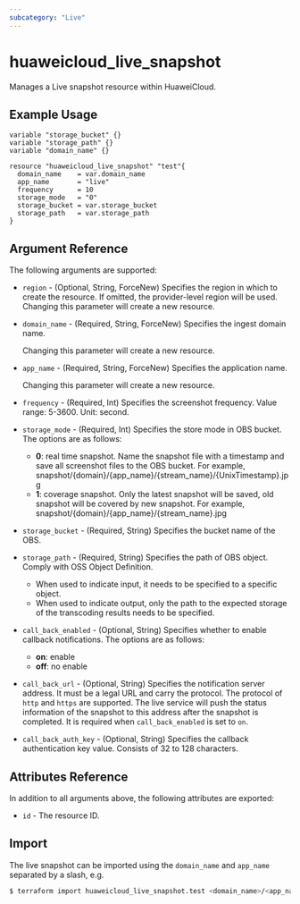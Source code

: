 ```yaml
---
subcategory: "Live"
---
```


# huaweicloud_live_snapshot

Manages a Live snapshot resource within HuaweiCloud.

## Example Usage

```hcl
variable "storage_bucket" {}
variable "storage_path" {}
variable "domain_name" {}

resource "huaweicloud_live_snapshot" "test"{
  domain_name    = var.domain_name
  app_name       = "live"
  frequency      = 10
  storage_mode   = "0"
  storage_bucket = var.storage_bucket
  storage_path   = var.storage_path
}
```

## Argument Reference

The following arguments are supported:

* `region` - (Optional, String, ForceNew) Specifies the region in which to create the resource.
  If omitted, the provider-level region will be used. Changing this parameter will create a new resource.

* `domain_name` - (Required, String, ForceNew) Specifies the ingest domain name.

  Changing this parameter will create a new resource.

* `app_name` - (Required, String, ForceNew) Specifies the application name.

  Changing this parameter will create a new resource.

* `frequency` - (Required, Int) Specifies the screenshot frequency. Value range: 5-3600. Unit: second.

* `storage_mode` - (Required, Int) Specifies the store mode in OBS bucket. The options are as follows:
  + **0**: real time snapshot. Name the snapshot file with a timestamp and
    save all screenshot files to the OBS bucket.
    For example, snapshot/{domain}/{app_name}/{stream_name}/{UnixTimestamp}.jpg
  + **1**: coverage snapshot. Only the latest snapshot will be saved, old snapshot
    will be covered by new snapshot.
    For example, snapshot/{domain}/{app_name}/{stream_name}.jpg

* `storage_bucket` - (Required, String) Specifies the bucket name of the OBS.

* `storage_path` - (Required, String) Specifies the path of OBS object. Comply with OSS Object Definition.
  + When used to indicate input, it needs to be specified to a specific object.
  + When used to indicate output, only the path to the expected storage of the transcoding
    results needs to be specified.

* `call_back_enabled` - (Optional, String) Specifies whether to enable callback notifications.
  The options are as follows:
  + **on**: enable
  + **off**: no enable

* `call_back_url` - (Optional, String) Specifies the notification server address.
  It must be a legal URL and carry the protocol. The protocol of `http` and `https` are supported.
  The live service will push the status information of the snapshot to this address after the snapshot is completed.
  It is required when `call_back_enabled` is set to `on`.

* `call_back_auth_key` - (Optional, String) Specifies the callback authentication key value.
  Consists of 32 to 128 characters.

## Attributes Reference

In addition to all arguments above, the following attributes are exported:

* `id` - The resource ID.

## Import

The live snapshot can be imported using the `domain_name` and `app_name` separated by a slash, e.g.

```bash
$ terraform import huaweicloud_live_snapshot.test <domain_name>/<app_name>
```
